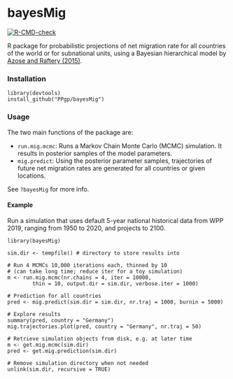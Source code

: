 # bayesMig

[![R-CMD-check](https://github.com/PPgp/bayesMig/actions/workflows/check-standard.yaml/badge.svg?branch=main&event=push)](https://github.com/PPgp/bayesMig/actions/workflows/check-standard.yaml)

R package for probabilistic projections of net migration rate for all countries of the world or for subnational units, using a Bayesian hierarchical model by [Azose and Raftery (2015)](https://doi.org/10.1007/s13524-015-0415-0).

### Installation

```
library(devtools)
install_github("PPgp/bayesMig")

```

### Usage 

The two main functions of the package are:

* `run.mig.mcmc`: Runs a Markov Chain Monte Carlo (MCMC) simulation. It results in posterior samples of the model parameters.
* `mig.predict`: Using the posterior parameter samples, trajectories of future net migration rates are generated for all countries or given locations.

See `?bayesMig` for more info.


#### Example
Run a simulation that uses default 5-year national historical data from WPP 2019, ranging from 1950 to 2020, and projects to 2100.

```
library(bayesMig)

sim.dir <- tempfile() # directory to store results into

# Run 4 MCMCs 10,000 iterations each, thinned by 10
# (can take long time; reduce iter for a toy simulation)
m <- run.mig.mcmc(nr.chains = 4, iter = 10000, 
		thin = 10, output.dir = sim.dir, verbose.iter = 1000)

# Prediction for all countries
pred <- mig.predict(sim.dir = sim.dir, nr.traj = 1000, burnin = 5000)

# Explore results
summary(pred, country = "Germany")
mig.trajectories.plot(pred, country = "Germany", nr.traj = 50)

# Retrieve simulation objects from disk, e.g. at later time
m <- get.mig.mcmc(sim.dir)
pred <- get.mig.prediction(sim.dir)

# Remove simulation directory when not needed
unlink(sim.dir, recursive = TRUE)

```
